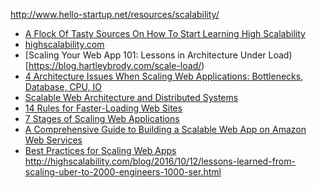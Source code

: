 
http://www.hello-startup.net/resources/scalability/
* [A Flock Of Tasty Sources On How To Start Learning High Scalability](http://highscalability.com/blog/2014/11/24/a-flock-of-tasty-sources-on-how-to-start-learning-high-scala.html)
* [highscalability.com](http://highscalability.com/)
* [Scaling Your Web App 101: Lessons in Architecture Under Load)[https://blog.hartleybrody.com/scale-load/)
* [4 Architecture Issues When Scaling Web Applications: Bottlenecks, Database, CPU, IO](
http://highscalability.com/blog/2014/5/12/4-architecture-issues-when-scaling-web-applications-bottlene.html)
* [Scalable Web Architecture and Distributed Systems](http://www.aosabook.org/en/distsys.html)
* [14 Rules for Faster-Loading Web Sites](http://stevesouders.com/hpws/rules.php)
* [7 Stages of Scaling Web Applications](http://www.slideshare.net/davemitz/7-stages-of-scaling-web-applications/)
* [A Comprehensive Guide to Building a Scalable Web App on Amazon Web Services](https://www.airpair.com/aws/posts/building-a-scalable-web-app-on-amazon-web-services-p1)
* [Best Practices for Scaling Web Apps](https://www.youtube.com/watch?v=tQ2V9QSv48M)
http://highscalability.com/blog/2016/10/12/lessons-learned-from-scaling-uber-to-2000-engineers-1000-ser.html
